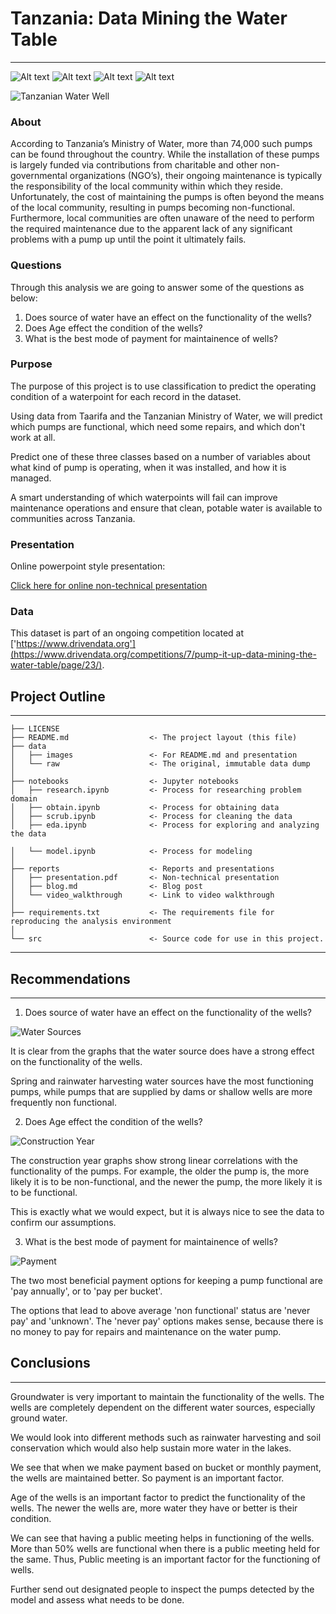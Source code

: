 # Tanzania: Data Mining the Water Table
------------

![Alt text](https://img.shields.io/github/license/Jesse989/tanzania?style=plastic)
![Alt text](https://img.shields.io/github/repo-size/Jesse989/tanzania?style=plastic)
![Alt text](https://img.shields.io/github/last-commit/Jesse989/tanzania?style=plastic)
![Alt text](https://img.shields.io/github/stars/Jesse989/tanzania?style=social)

![Tanzanian Water Well](./images/pumping.jpg)

### About
According to Tanzania’s Ministry of Water, more than 74,000 such pumps can be found throughout the country. While the installation of these pumps is largely funded via contributions from charitable and other non-governmental organizations (NGO’s), their ongoing maintenance is typically the responsibility of the local community within which they reside. Unfortunately, the cost of maintaining the pumps is often beyond the means of the local community, resulting in pumps becoming non-functional. Furthermore, local communities are often unaware of the need to perform the required maintenance due to the apparent lack of any significant problems with a pump up until the point it ultimately fails.


### Questions
Through this analysis we are going to answer some of the questions as below:
1. Does source of water have an effect on the functionality of the wells?
2. Does Age effect the condition of the wells?
3. What is the best mode of payment for maintainence of wells?


### Purpose
The purpose of this project is to use classification to predict the operating condition of a waterpoint for each record in the dataset. 

Using data from Taarifa and the Tanzanian Ministry of Water, we will predict which pumps are functional, which need some repairs, and which don't work at all. 

Predict one of these three classes based on a number of variables about what kind of pump is operating, when it was installed, and how it is managed. 

A smart understanding of which waterpoints will fail can improve maintenance operations and ensure that clean, potable water is available to communities across Tanzania.

### Presentation
Online powerpoint style presentation:

[Click here for online non-technical presentation]('https://spark.adobe.com/page/F2QB7NfYVq811/')

### Data
This dataset is part of an ongoing competition located at ['https://www.drivendata.org'](https://www.drivendata.org/competitions/7/pump-it-up-data-mining-the-water-table/page/23/).


## Project Outline
------------

    ├── LICENSE
    ├── README.md                  <- The project layout (this file)
    ├── data
    │   ├── images                 <- For README.md and presentation
    │   └── raw                    <- The original, immutable data dump
    │
    ├── notebooks                  <- Jupyter notebooks
    │   ├── research.ipynb         <- Process for researching problem domain
    │   ├── obtain.ipynb           <- Process for obtaining data
    │   ├── scrub.ipynb            <- Process for cleaning the data
    │   ├── eda.ipynb              <- Process for exploring and analyzing the data
    
    │   └── model.ipynb            <- Process for modeling
    │
    ├── reports                    <- Reports and presentations
    │   ├── presentation.pdf       <- Non-technical presentation
    │   ├── blog.md                <- Blog post
    │   └── video_walkthrough      <- Link to video walkthrough
    │
    ├── requirements.txt           <- The requirements file for reproducing the analysis environment
    │
    └── src                        <- Source code for use in this project.
   

--------

## Recommendations
------------

1. Does source of water have an effect on the functionality of the wells?

![Water Sources](./images/sources.png)

It is clear from the graphs that the water source does have a strong effect on the functionality of the wells. 

Spring and rainwater harvesting water sources have the most functioning pumps, while pumps that are supplied by dams or shallow wells are more frequently non functional.

2. Does Age effect the condition of the wells?

![Construction Year](./images/construction.png)

The construction year graphs show strong linear correlations with the functionality of the pumps. For example, the older the pump is, the more likely it is to be non-functional, and the newer the pump, the more likely it is to be functional.

This is exactly what we would expect, but it is always nice to see the data to confirm our assumptions.

3. What is the best mode of payment for maintainence of wells?

![Payment](./images/payment.png)

The two most beneficial payment options for keeping a pump functional are 'pay annually', or to 'pay per bucket'.

The options that lead to above average 'non functional' status are 'never pay' and 'unknown'. The 'never pay' options makes sense, because there is no money to pay for repairs and maintenance on the water pump.


## Conclusions
------------
Groundwater is very important to maintain the functionality of the wells. The wells are completely dependent on the different water sources, especially ground water.

We would look into different methods such as rainwater harvesting and soil conservation which would also help sustain more water in the lakes.

We see that when we make payment based on bucket or monthly payment, the wells are maintained better. So payment is an important factor.

Age of the wells is an important factor to predict the functionality of the wells. The newer the wells are, more water they have or better is their condition.

We can see that having a public meeting helps in functioning of the wells. More than 50% wells are functional when there is a public meeting held for the same. Thus, Public meeting is an important factor for the functioning of wells.

Further send out designated people to inspect the pumps detected by the model and assess what needs to be done.